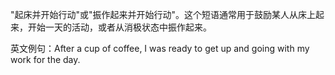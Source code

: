 "起床并开始行动"或"振作起来并开始行动"。这个短语通常用于鼓励某人从床上起来，开始一天的活动，或者从消极状态中振作起来。

英文例句：After a cup of coffee, I was ready to get up and going with my work for the day.